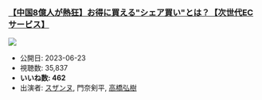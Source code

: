 ### [【中国8億人が熱狂】お得に買える"シェア買い"とは？【次世代ECサービス】](https://www.youtube.com/watch?v=GA9h7im-9qQ)
[![](https://img.youtube.com/vi/GA9h7im-9qQ/sddefault.jpg)](https://www.youtube.com/watch?v=GA9h7im-9qQ)
-   公開日: 2023-06-23
-   視聴数: 35,837
-   **いいね数: 462**
-   出演者: [スザンヌ](/rehacq_fan/people/スザンヌ "wikilink"), 門奈剣平, [高橋弘樹](/rehacq_fan/people/高橋弘樹 "wikilink")
